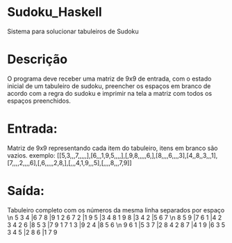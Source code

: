 # Sudoku_Haskell
Sistema para solucionar tabuleiros de Sudoku

# Descrição 
O programa deve receber uma matriz de 9x9 de entrada, com o estado inicial de um tabuleiro de
sudoku, preencher os espaços em branco de acordo com a regra do sudoku e imprimir na tela a
matriz com todos os espaços preenchidos.

# Entrada: 
Matriz de 9x9 representando cada item do tabuleiro, itens em branco são vazios.
exemplo: [[5,3,,,7,,,,,],[6,,,1,9,5,,,,],[,9,8,,,,,6,],[8,,,,6,,,,3],[4,,8,,3,,,1],[7,,,,2,,,,6],[,6,,,,,2,8,],[,,,4,1,9,,,5],[,,,,8,,,7,9]]

# Saída: 
Tabuleiro completo com os números da mesma linha separados por espaço \n
5 3 4 |6 7 8 |9 1 2
6 7 2 |1 9 5 |3 4 8
1 9 8 |3 4 2 |5 6 7
\n
8 5 9 |7 6 1 |4 2 3
4 2 6 |8 5 3 |7 9 1
7 1 3 |9 2 4 |8 5 6
\n
9 6 1 |5 3 7 |2 8 4
2 8 7 |4 1 9 |6 3 5
3 4 5 |2 8 6 |1 7 9
